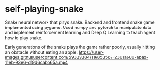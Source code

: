 # self-playing-snake


Snake neural network that plays snake. Backend and frontend snake game implemented using pygame. Used numpy and pytorch to manipulate data and implement reinforcement learning and Deep Q Learning to teach agent how to play snake.


Early generations of the snake plays the game rather poorly, usually hitting an obstacle without eating an apple.
https://user-images.githubusercontent.com/59339384/116853567-2301a600-abab-11eb-93e6-d19d6cabb65a.mp4

